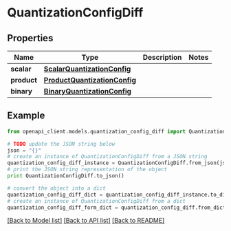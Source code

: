 # QuantizationConfigDiff


## Properties
Name | Type | Description | Notes
------------ | ------------- | ------------- | -------------
**scalar** | [**ScalarQuantizationConfig**](ScalarQuantizationConfig.md) |  | 
**product** | [**ProductQuantizationConfig**](ProductQuantizationConfig.md) |  | 
**binary** | [**BinaryQuantizationConfig**](BinaryQuantizationConfig.md) |  | 

## Example

```python
from openapi_client.models.quantization_config_diff import QuantizationConfigDiff

# TODO update the JSON string below
json = "{}"
# create an instance of QuantizationConfigDiff from a JSON string
quantization_config_diff_instance = QuantizationConfigDiff.from_json(json)
# print the JSON string representation of the object
print QuantizationConfigDiff.to_json()

# convert the object into a dict
quantization_config_diff_dict = quantization_config_diff_instance.to_dict()
# create an instance of QuantizationConfigDiff from a dict
quantization_config_diff_form_dict = quantization_config_diff.from_dict(quantization_config_diff_dict)
```
[[Back to Model list]](../README.md#documentation-for-models) [[Back to API list]](../README.md#documentation-for-api-endpoints) [[Back to README]](../README.md)


